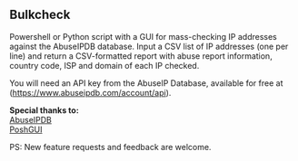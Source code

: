 ## Bulkcheck

Powershell or Python script with a GUI for mass-checking IP addresses against the AbuseIPDB database. Input a CSV list of IP addresses (one per line) and return a CSV-formatted report with abuse report information, country code, ISP and domain of each IP checked.

You will need an API key from the AbuseIP Database, available for free at (https://www.abuseipdb.com/account/api).

<b>Special thanks to:</b> <br>
[AbuseIPDB](https://abuseipdb.com) <br>
[PoshGUI](https://poshgui.com) <br>

PS: New feature requests and feedback are welcome.
